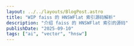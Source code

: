```yaml
---
layout: ../../layouts/BlogPost.astro
title: "WIP faiss 的 HNSWFlat 索引源码解析"
description: "介绍 faiss 的 HNSWFlat 索引的源码"
publishDate: "2025-09-10"
tags: ["ai", "vector", "hnsw"]
---
```



